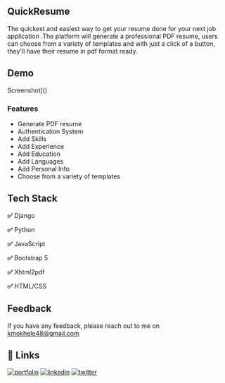 ## QuickResume
The quickest and easiest way to get your resume done for your next job application .The platform will generate a professional PDF resume, users can choose from a variety of templates and with just a click of a button, they'll have their resume in pdf format ready.

## Demo

Screenshot]()


### Features

- Generate PDF resume
- Authentication System 
- Add Skills 
- Add Experience 
- Add Education 
- Add Languages
- Add Personal Info
- Choose from a variety of templates 



## Tech Stack

**✅** Django

**✅** Python
 
**✅** JavaScript

**✅** Bootstrap 5 

**✅** Xhtml2pdf 

**✅** HTML/CSS


## Feedback

If you have any feedback, please reach out to me on kmokhele48@gmail.com

## 🔗 Links
[![portfolio](https://img.shields.io/badge/my_portfolio-000?style=for-the-badge&logo=ko-fi&logoColor=white)](https://Mokhele.pythonanywhere.com)
[![linkedin](https://img.shields.io/badge/linkedin-0A66C2?style=for-the-badge&logo=linkedin&logoColor=white)](https://www.linkedin.com/in/mokhele-katleho)
[![twitter](https://img.shields.io/badge/twitter-1DA1F2?style=for-the-badge&logo=twitter&logoColor=white)](https://twitter.com/Mokhele_K?t=14CzqMH9VwTb9HN_BahvDA&s=09)


